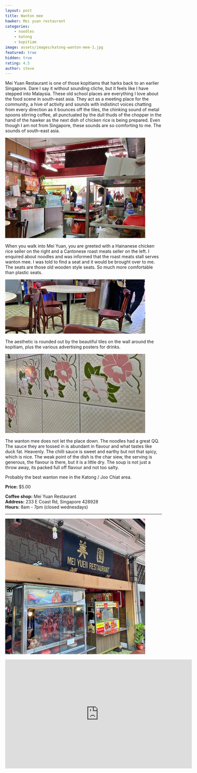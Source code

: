 ```yaml
---
layout: post
title: Wanton mee
hawker: Mei yuan restaurant
categories: 
    - noodles
    - katong
    - kopitiam
image: assets/images/katong-wanton-mee-1.jpg
featured: true
hidden: true
rating: 4.5
author: steve
---
```

Mei Yuan Restaurant is one of those kopitiams that harks back to an earlier Singapore. Dare I say it without sounding cliche, but it feels like I have stepped into Malaysia. These old school places are everything I love about the food scene in south-east asia. They act as a meeting place for the community, a hive of activity and sounds with indistinct voices chatting from every direction as it bounces off the tiles, the chinking sound of metal spoons stirring coffee, all punctuated by the dull thuds of the chopper in the hand of the hawker as the next dish of chicken rice is being prepared. Even though I am not from Singapore, these sounds are so comforting to me. The sounds of south-east asia.

![The hawkers in mei yuan restaurant](/assets/images/katong-wanton-mee-3.jpg "The hawkers in mei yuan restaurant")

When you walk into Mei Yuan, you are greeted with a Hainanese chicken rice seller on the right and a Cantonese roast meats seller on the left. I enquired about noodles and was informed that the roast meats stall serves wanton mee. I was told to find a seat and it would be brought over to me. The seats are those old wooden style seats. So much more comfortable than plastic seats.

![Vintage wooden chairs](/assets/images/katong-wanton-mee-4.jpg "Vintage wooden chairs")

The aesthetic is rounded out by the beautiful tiles on the wall around the kopitiam, plus the various advertising posters for drinks.

![Beautiful tiles](/assets/images/katong-wanton-mee-2.jpg "Beautiful tiles")

The wanton mee does not let the place down. The noodles had a great QQ. The sauce they are tossed in is abundant in flavour and what tastes like duck fat. Heavenly. The chilli sauce is sweet and earthy but not that spicy, which is nice. The weak point of the dish is the char siew, the serving is generous, the flavour is there, but it is a little dry. The soup is not just a throw away, its packed full off flavour and not too salty.

Probably the best wanton mee in the Katong / Joo Chiat area.

**Price:** $5.00  

**Coffee shop:** Mei Yuan Restaurant  
**Address:** 233 E Coast Rd, Singapore 428928  
**Hours:** 8am - 7pm (closed wednesdays)  

***  

![Mei yuan restaurant](/assets/images/katong-wanton-mee-5.jpg "Mei yuan restaurant")

<iframe src="https://www.google.com/maps/embed?pb=!1m18!1m12!1m3!1d3988.779052896175!2d103.90520721453844!3d1.3077783990461687!2m3!1f0!2f0!3f0!3m2!1i1024!2i768!4f13.1!3m3!1m2!1s0x31da180cb4152457%3A0x47934b8b776d6b69!2sMei%20Yuen%20Restaurant!5e0!3m2!1sen!2ssg!4v1654666707359!5m2!1sen!2ssg" width="600" height="350" style="border:0;" allowfullscreen="" loading="lazy" referrerpolicy="no-referrer-when-downgrade"></iframe>
